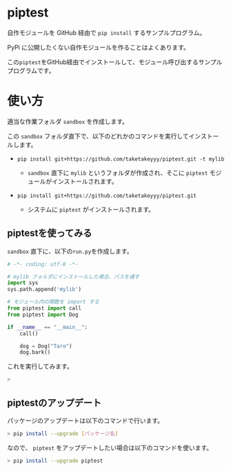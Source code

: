 # piptest
自作モジュールを GitHub 経由で `pip install` するサンプルプログラム。

PyPi に公開したくない自作モジュールを作ることはよくあります。

この`piptest`をGitHub経由でインストールして、モジュール呼び出するサンプルプログラムです。

# 使い方

適当な作業フォルダ `sandbox` を作成します。

この `sandbox` フォルダ直下で、以下のどれかのコマンドを実行してインストールします。

* `pip install git+https://github.com/taketakeyyy/piptest.git -t mylib`
    - `sandbox` 直下に `mylib` というフォルダが作成され、そこに `piptest` モジュールがインストールされます。

* `pip install git+https://github.com/taketakeyyy/piptest.git`
    - システムに `piptest` がインストールされます。

## piptestを使ってみる

`sandbox` 直下に、以下の`run.py`を作成します。

```py
# -*- coding: utf-8 -*-

# mylib フォルダにインストールした場合、パスを通す
import sys
sys.path.append('mylib')

# モジュール内の関数を import する
from piptest import call
from piptest import Dog

if __name__ == "__main__":
    call()

    dog = Dog("Taro")
    dog.bark()
```

これを実行してみます。

```sh
>
```

## piptestのアップデート
パッケージのアップデートは以下のコマンドで行います。

```sh
> pip install --upgrade [パッケージ名]
```

なので、 `piptest` をアップデートしたい場合は以下のコマンドを使います。

```sh
> pip install --upgrade piptest
```